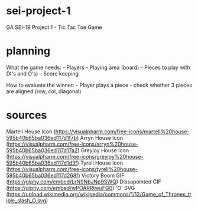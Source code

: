 # sei-project-1
GA SEI-19 Project 1 - Tic Tac Toe Game

# planning
What the game needs:
    - Players
    - Playing area (board)
    - Pieces to play with (X's and O's)
    - Score keeping

How to evaluate the winner:
    - Player plays a piece
    - check whether 3 pieces are aligned (row, col, diagonal)


# sources
Martell House Icon (https://visualpharm.com/free-icons/martell%20house-595b40b65ba036ed117d1f7b)
Arryn House Icon (https://visualpharm.com/free-icons/arryn%20house-595b40b65ba036ed117d17a2)
Greyjoy House Icon (https://visualpharm.com/free-icons/greyjoy%20house-595b40b65ba036ed117d1d3f)
Tyrell House Icon (https://visualpharm.com/free-icons/tyrell%20house-595b40b65ba036ed117d268f)
Victory Boom GIF (https://giphy.com/embed/LrN9NbJNp9SWQ)
Dissapointed GIF (https://giphy.com/embed/wPOARRtwuFG0)
'O' SVG (https://upload.wikimedia.org/wikipedia/commons/1/12/Game_of_Thrones_triple_slash_O.svg)